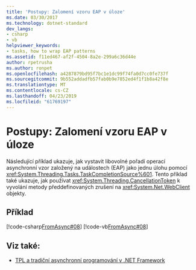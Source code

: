 ```yaml
---
title: 'Postupy: Zalomení vzoru EAP v úloze'
ms.date: 03/30/2017
ms.technology: dotnet-standard
dev_langs:
- csharp
- vb
helpviewer_keywords:
- tasks, how to wrap EAP patterns
ms.assetid: f11ed467-af2f-4504-8a2e-299a6c36d44e
author: rpetrusha
ms.author: ronpet
ms.openlocfilehash: a4287879bd95f7bc1e1dc99f74fa0d7cc0fe737f
ms.sourcegitcommit: 9b552addadfb57fab0b9e7852ed4f1f1b8a42f8e
ms.translationtype: MT
ms.contentlocale: cs-CZ
ms.lasthandoff: 04/23/2019
ms.locfileid: "61769197"
---
```

# <a name="how-to-wrap-eap-patterns-in-a-task"></a>Postupy: Zalomení vzoru EAP v úloze
Následující příklad ukazuje, jak vystavit libovolné pořadí operací asynchronní vzor založený na událostech (EAP) jako jednu úlohu pomocí <xref:System.Threading.Tasks.TaskCompletionSource%601>. Tento příklad také ukazuje, jak používat <xref:System.Threading.CancellationToken> k vyvolání metody předdefinovaných zrušení na <xref:System.Net.WebClient> objekty.  
  
## <a name="example"></a>Příklad  
 [!code-csharp[FromAsync#08](../../../samples/snippets/csharp/VS_Snippets_Misc/fromasync/cs/fromasync.cs#08)]
 [!code-vb[FromAsync#08](../../../samples/snippets/visualbasic/VS_Snippets_Misc/fromasync/vb/module1.vb#08)]  
  
## <a name="see-also"></a>Viz také:

- [TPL a tradiční asynchronní programování v .NET Framework](../../../docs/standard/parallel-programming/tpl-and-traditional-async-programming.md)
